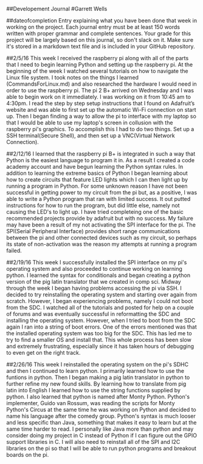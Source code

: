 ##Developement Journal
#Garrett Wells

##dateofcompletion
Entry explaining what you have been done that week in working on the project. Each journal entry must be at least 150 words written with proper grammar and complete sentences. Your grade for this project will be largely based on this journal, so don't slack on it. Make sure it's stored in a markdown text file and is included in your GitHub repository.

##2/5/16
This week I received the raspberry pi along with all of the parts that I need to begin learning Python and setting up the raspberry pi. At the beginning of the week I watched several tutorials on how to navigate the Linux file system. I took notes on the things I learned (CommandsForLinux.md) and also researched the hardware I would need in order to use the raspberry pi. The pi 2 B+ arrived on Wednesday and I was able to begin work on it immediately. I was working on it from 10:45 am to 4:30pm. I read the step by step setup instructions that I found on Adafruit’s website and was able to first set up the automatic Wi-Fi connection on start up. Then I began finding a way to allow the pi to interface with my laptop so that I would be able to use my laptop's screen in collusion with the raspberry pi's graphics. To accomplish this I had to do two things. Set up a SSH terminal(Secure Shell), and then set up a VNC(Virtual Network Connection).    

##2/12/16
I learned that the raspberry pi B+ is integrated in such a way that Python is the easiest language to program it in. As a result I created a code academy account and have begun learning the Python syntax rules. In addition to learning the extreme basics of Python I began learning about how to create circuits that feature LED lights which I can then light up by running a program in Python. For some unknown reason I have not been successful in getting power to my circuit from the pi but, as a positive, I was able to write a Python program that ran with limited success. It out putted instructions for how to run the program, but did little else, namely not causing the LED's to light up. I have tried completeing one of the basic recommended projects provide by adafruit but with no success. My failure may have been a result of my not activating the SPI interface for the pi. The SPI(Serial Peripheral Interface) provides short range communications between the pi and other connected devices such as my circuit, so perhaps its state of non-activation was the reason my attempts at running a program failed.

##2/19/16
This week I successfully installed the SPI interface on my pi's operating system and also proceeded to continue working on learning python. I learned the syntax for conditionals and began creating a python version of the pig latin translator that we created in comp sci. Midway through the week I began having problems accessing the pi via SSH. I decided to try reinstalling the operating system and starting over again from scratch. However, I began experiencing problems, namely I could not boot from the SDC. I watched all of the tutorials and posted for help on a couple of forums and was eventually successful in reformatting the SDC and installing the operating system. However, when I tried to boot from the SDC again I ran into a string of boot errors. One of the errors mentioned was that the installed operating system was too big for the SDC. This has led me to try to find a smaller OS and install that. This whole process has been slow and extremely frustrating, especially since it has taken hours of debugging to even get on the right track.

##2/26/16
This week I reinstalled the operating system on the pi's SDHC and then I continued to learn python. I primarily learned how to use the funtions in python. Then I began making a pig latin translator in python to further refine my new found skills. By learning how to translate from pig latin into English I learned how to use the string functions supplied by python. I also learned that python is named after Monty Python. Python's implementer, Guido van Rossum, was reading the scripts for Monty Python's Circus at the same time he was working on Python and decided to name his language after the comedy group. Python's syntax is much looser and less specific than Java, something that makes it easy to learn but at the same time harder to read. I personally like Java more than python and may consider doing my project in C instead of Python if I can figure out the GPIO support libraries in C. I will also need to reinstall all of the SPI and I2C libraries on the pi so that I will be able to run python programs and breakout boards on the pi.